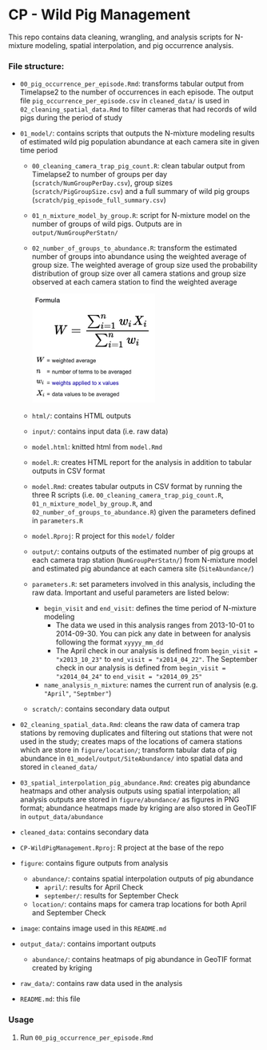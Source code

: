 # CP - Wild Pig Management
This repo contains data cleaning, wrangling, and analysis scripts for N-mixture modeling, spatial interpolation, and pig occurrence analysis. 

### File structure:

- `00_pig_occurrence_per_episode.Rmd`: transforms tabular output from Timelapse2 to the number of occurrences in each episode. The output file `pig_occurrence_per_episode.csv` in `cleaned_data/` is used in `02_cleaning_spatial_data.Rmd` to filter cameras that had records of wild pigs during the period of study

- `01_model/`: contains scripts that outputs the N-mixture modeling results of estimated wild pig population abundance at each camera site in given time period

  - `00_cleaning_camera_trap_pig_count.R`: clean tabular output from Timelapse2 to number of groups per day (`scratch/NumGroupPerDay.csv`), group sizes (`scratch/PigGroupSize.csv`) and a full summary of wild pig groups (`scratch/pig_episode_full_summary.csv`)

  - `01_n_mixture_model_by_group.R`: script for N-mixture model on the number of groups of wild pigs. Outputs are in `output/NumGroupPerStatn/`

  - `02_number_of_groups_to_abundance.R`: transform the estimated number of groups into abundance using the weighted average of group size. The weighted average of group size used the probability distribution of group size over all camera stations and group size observed at each camera station to find the weighted average

    <img src="image/wt_avg_eqn.png" style="zoom:40%;" />

  - `html/`: contains HTML outputs

  - `input/`: contains input data (i.e. raw data)

  - `model.html`: knitted html from `model.Rmd`

  - `model.R`: creates HTML report for the analysis in addition to tabular outputs in CSV format

  - `model.Rmd`: creates tabular outputs in CSV format by running the three R scripts (i.e. `00_cleaning_camera_trap_pig_count.R`, `01_n_mixture_model_by_group.R`, and `02_number_of_groups_to_abundance.R`) given the parameters defined in `parameters.R`

  - `model.Rproj`: R project for this `model/` folder

  - `output/`: contains outputs of the estimated number of pig groups at each camera trap station (`NumGroupPerStatn/`) from N-mixture model and estimated pig abundance at each camera site (`SiteAbundance/`)

  - `parameters.R`: set parameters involved in this analysis, including the raw data. Important and useful parameters are listed below:

    - `begin_visit` and `end_visit`: defines the time period of N-mixture modeling
      - The data we used in this analysis ranges from 2013-10-01 to 2014-09-30. You can pick any date in between for analysis following the format `xyyyy_mm_dd`
      - The April check in our analysis is defined from `begin_visit = "x2013_10_23"` to `end_visit = "x2014_04_22"`. The September check in our analysis is defined from `begin_visit = "x2014_04_24"` to `end_visit = "x2014_09_25"`
    - `name_analysis_n_mixture`: names the current run of analysis (e.g. `"April"`, `"Septmber"`)

  - `scratch/`: contains secondary data output

- `02_cleaning_spatial_data.Rmd`: cleans the raw data of camera trap stations by removing duplicates and filtering out stations that were not used in the study; creates maps of the locations of camera stations which are store in `figure/location/`; transform tabular data of pig abundance in `01_model/output/SiteAbundance/` into spatial data and stored in `cleaned_data/`
- `03_spatial_interpolation_pig_abundance.Rmd`: creates pig abundance heatmaps and other analysis outputs using spatial interpolation; all analysis outputs are stored in `figure/abundance/` as figures in PNG format; abundance heatmaps made by kriging are also stored in GeoTIF in `output_data/abundance`
- `cleaned_data`: contains secondary data
- `CP-WildPigManagement.Rproj`: R project at the base of the repo
- `figure`: contains figure outputs from analysis
  - `abundance/`: contains spatial interpolation outputs of pig abundance
    - `april/`: results for April Check
    - `september/`: results for September Check
  - `location/`: contains maps for camera trap locations for both April and September Check
- `image`: contains image used in this `README.md`
- `output_data/`: contains important outputs 
  - `abundance/`: contains heatmaps of pig abundance in GeoTIF format created by kriging
- `raw_data/`: contains raw data used in the analysis
- `README.md`: this file

### Usage

1. Run `00_pig_occurrence_per_episode.Rmd`

